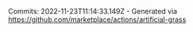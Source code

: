 Commits: 2022-11-23T11:14:33.149Z - Generated via https://github.com/marketplace/actions/artificial-grass
<br>
